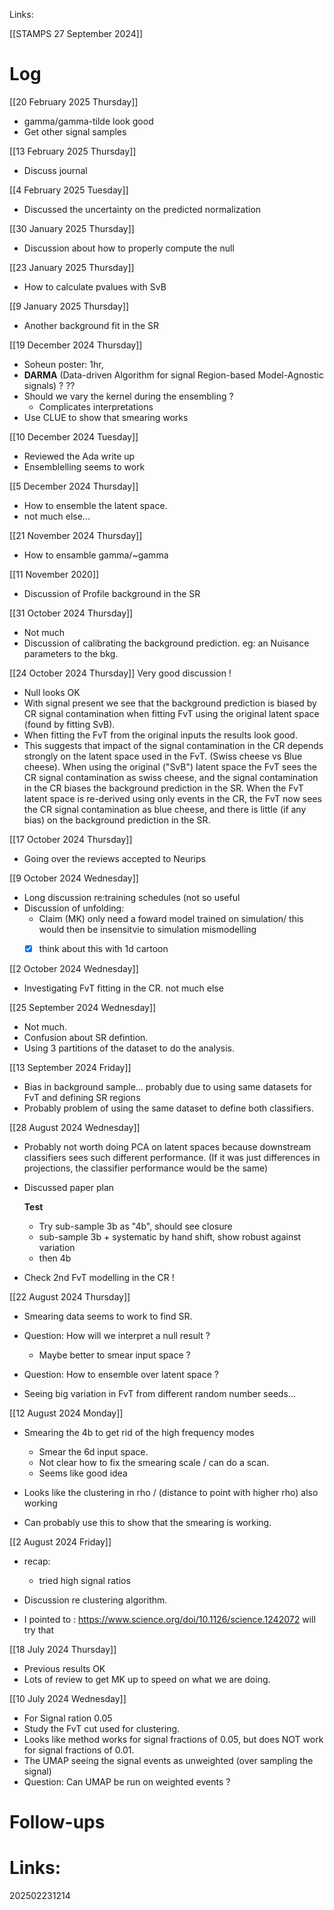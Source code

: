 
Links: 

[[STAMPS 27 September 2024]]


# Log

[[20 February 2025 Thursday]]
- gamma/gamma-tilde look good
- Get other signal samples

[[13 February 2025 Thursday]]
- Discuss journal 

[[4 February 2025 Tuesday]]
- Discussed the uncertainty on the predicted normalization

[[30 January 2025 Thursday]]
- Discussion about how to properly compute the null

[[23 January 2025 Thursday]]
- How to calculate pvalues with SvB 

[[9 January 2025 Thursday]]
- Another background fit in the SR

[[19 December 2024 Thursday]]
- Soheun poster: 1hr, 
- **DARMA** (Data-driven Algorithm for signal Region-based Model-Agnostic signals) ? ??
- Should we vary the kernel during the ensembling ?
	- Complicates interpretations
- Use CLUE to show that smearing works 

[[10 December 2024 Tuesday]]
- Reviewed the Ada write up
- Ensemblelling seems to work

[[5 December 2024 Thursday]]
- How to ensemble the latent space.
- not much else...

[[21 November 2024 Thursday]]
- How to ensamble gamma/~gamma

[[11 November 2020]]
- Discussion of Profile background in the SR

[[31 October 2024 Thursday]]
- Not much 
- Discussion of calibrating the background prediction. eg: an Nuisance parameters to the bkg.

[[24 October 2024 Thursday]]
Very good discussion ! 
- Null looks OK 
- With signal present we see that the background prediction is biased by CR signal contamination when fitting FvT using the original latent space (found by fitting SvB).
- When fitting the FvT from the original inputs the results look good.
- This suggests that impact of the signal contamination in the CR depends strongly on the latent space used in the FvT. (Swiss cheese vs Blue cheese).  When using the original ("SvB") latent space the FvT sees the CR signal contamination as swiss cheese, and the signal contamination in the CR biases the background prediction in the SR. When the FvT latent space is re-derived using only events in the CR,  the FvT now sees the CR signal contamination as blue cheese, and there is little (if any bias) on the background prediction in the SR.

[[17 October 2024 Thursday]]
- Going over the reviews accepted to Neurips 

[[9 October 2024 Wednesday]]
- Long discussion re:training schedules (not so useful
- Discussion of unfolding:  
	- Claim (MK) only need a foward model trained on simulation/ this would then be insensitvie to simulation mismodelling
	- [x] think about this with 1d cartoon


[[2 October 2024 Wednesday]]
- Investigating FvT fitting in the CR.  not much else

[[25 September 2024 Wednesday]]
- Not much. 
- Confusion about SR defintion. 
- Using 3 partitions of the dataset to do the analysis. 

[[13 September 2024 Friday]]
- Bias in background sample... probably due to using same datasets for FvT and defining SR regions
- Probably problem of using the same dataset to define both classifiers.

[[28 August 2024 Wednesday]]
- Probably not worth doing PCA on latent spaces because downstream classifiers sees such different performance. (If it was just differences in projections, the classifier performance would be the same)

- Discussed paper plan

	**Test**
	- Try sub-sample 3b as "4b", should see closure
	- sub-sample 3b + systematic by hand shift,  show robust against variation 
	- then 4b

- Check 2nd FvT modelling in the CR !


[[22 August 2024 Thursday]]
- Smearing data seems to work to find SR. 

- Question: How will we interpret a null result ? 
	- Maybe better to smear input space ?

- Question: How to ensemble over latent space ? 

- Seeing big variation in FvT from different random number seeds...

[[12 August 2024 Monday]]
- Smearing the 4b to get rid of the high frequency modes
	- Smear the 6d input space.
	- Not clear how to fix the smearing scale / can do a scan.
	- Seems like good idea

- Looks like the clustering in rho / (distance to point with higher rho) also working

- Can probably use this to show that the smearing is working.


[[2 August 2024 Friday]]
- recap: 
	- tried high signal ratios

- Discussion re clustering algorithm. 

- I pointed to :
	https://www.science.org/doi/10.1126/science.1242072
	will try that


[[18 July 2024 Thursday]]
- Previous results OK 
- Lots of review to get MK up to speed on what we are doing. 

[[10 July 2024 Wednesday]]
- For Signal ration 0.05
- Study the FvT cut used for clustering.
- Looks like method works for signal fractions of 0.05, but does NOT work for signal fractions of 0.01.
- The UMAP seeing the signal events as unweighted (over sampling the signal)
- Question: Can UMAP be run on weighted events ? 

# Follow-ups



# Links: 



202502231214
